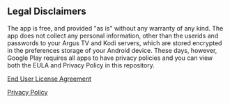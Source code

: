 ## Legal Disclaimers

The app is free, and provided "as is" without any warranty of any kind. The app does not collect any personal information, other than the userids and passwords to your Argus TV and Kodi servers, which are stored encrypted in the preferences storage of your Android device. These days, however, Google Play requires all apps to have privacy policies and you can view both the EULA and Privacy Policy in this repository.

[End User License Agreement](EULA.html)

[Privacy Policy](PrivacyPolicy.html)
